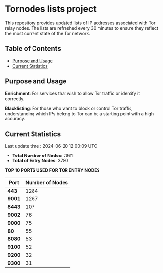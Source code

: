 # Tornodes lists project

This repository provides updated lists of IP addresses associated with Tor relay nodes. The lists are refreshed every 30 minutes to ensure they reflect the most current state of the Tor network.

## Table of Contents

- [Purpose and Usage](#purpose-and-usage)
- [Current Statistics](#current-statistics)


## Purpose and Usage

**Enrichment**: For services that wish to allow Tor traffic or identify it correctly.

**Blacklisting**: For those who want to block or control Tor traffic, understanding which IPs belong to Tor can be a starting point with a high accuracy.

## Current Statistics

Last update time : 2024-06-20 12:00:09 UTC

- **Total Number of Nodes**: 7961
- **Total of Entry Nodes**: 3780

**TOP 10 PORTS USED FOR TOR ENTRY NODES**

| **Port** | **Number of Nodes** |
|------|-----------------|
| **443**   | 1284  |
| **9001**   | 1267  |
| **8443**   | 107  |
| **9002**   | 76  |
| **9000**   | 75  |
| **80**   | 55  |
| **8080**   | 53  |
| **9100**   | 52  |
| **9200**   | 32  |
| **9300**   | 31  |

